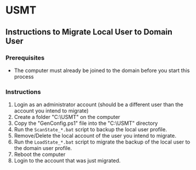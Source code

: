 # USMT

## Instructions to Migrate Local User to Domain User

### Prerequisites

- The computer must already be joined to the domain before you start this process

### Instructions

1. Login as an administrator account (should be a different user than the account you intend to migrate)
2. Create a folder "C:\USMT" on the computer
3. Copy the "GenConfig.ps1" file into the "C:\USMT" directory
4. Run the `ScanState_*.bat` script to backup the local user profile.
5. Remove/Delete the local account of the user you intend to migrate.
6. Run the `LoadState_*.bat` script to migrate the backup of the local user to the domain user profile.
7. Reboot the computer
8. Login to the account that was just migrated.
